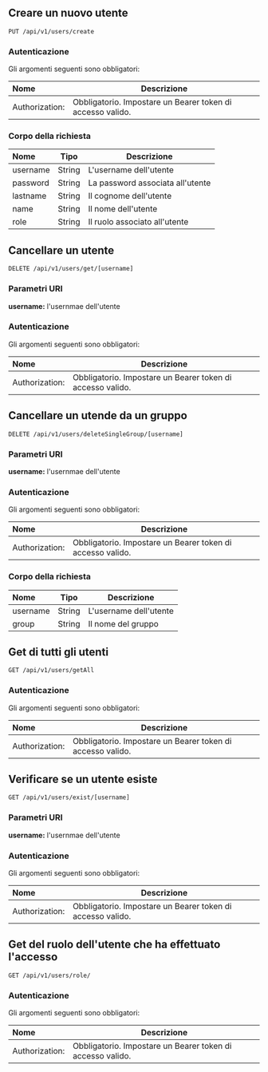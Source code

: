 ## Creare un nuovo utente

```
PUT /api/v1/users/create
```

### Autenticazione
Gli argomenti seguenti sono obbligatori:

| Nome           | Descrizione                                                |
| :------------- | ---------------------------------------------------------- |
| Authorization: | Obbligatorio. Impostare un Bearer token di accesso valido. |

### Corpo della richiesta

| Nome     | Tipo   | Descrizione                      |
| :------- | ------ | -------------------------------- |
| username | String | L'username dell'utente           |
| password | String | La password associata all'utente |
| lastname | String | Il cognome dell'utente           |
| name     | String | Il nome dell'utente              |
| role     | String | Il ruolo associato all'utente    |


## Cancellare un utente

```
DELETE /api/v1/users/get/[username]
```
### Parametri URI
**username:** l'usernmae dell'utente

### Autenticazione
Gli argomenti seguenti sono obbligatori:

| Nome           | Descrizione                                                |
| :------------- | ---------------------------------------------------------- |
| Authorization: | Obbligatorio. Impostare un Bearer token di accesso valido. |


## Cancellare un utende da un gruppo

```
DELETE /api/v1/users/deleteSingleGroup/[username]
```
### Parametri URI
**username:** l'usernmae dell'utente

### Autenticazione
Gli argomenti seguenti sono obbligatori:

| Nome           | Descrizione                                                |
| :------------- | ---------------------------------------------------------- |
| Authorization: | Obbligatorio. Impostare un Bearer token di accesso valido. |

### Corpo della richiesta

| Nome     | Tipo   | Descrizione            |
| :------- | ------ | ---------------------- |
| username | String | L'username dell'utente |
| group    | String | Il nome del gruppo     |



## Get di tutti gli utenti

```
GET /api/v1/users/getAll
```

### Autenticazione
Gli argomenti seguenti sono obbligatori:

| Nome           | Descrizione                                                |
| :------------- | ---------------------------------------------------------- |
| Authorization: | Obbligatorio. Impostare un Bearer token di accesso valido. |

## Verificare se un utente esiste

```
GET /api/v1/users/exist/[username]
```
### Parametri URI
**username:** l'usernmae dell'utente

### Autenticazione
Gli argomenti seguenti sono obbligatori:

| Nome           | Descrizione                                                |
| :------------- | ---------------------------------------------------------- |
| Authorization: | Obbligatorio. Impostare un Bearer token di accesso valido. |

## Get del ruolo dell'utente che ha effettuato l'accesso

```
GET /api/v1/users/role/
```

### Autenticazione
Gli argomenti seguenti sono obbligatori:

| Nome           | Descrizione                                                |
| :------------- | ---------------------------------------------------------- |
| Authorization: | Obbligatorio. Impostare un Bearer token di accesso valido. |